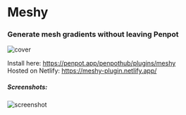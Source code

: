 # Meshy


### Generate mesh gradients without leaving Penpot

![cover](https://github.com/user-attachments/assets/d1304873-8b65-4b05-babf-8cbf5abfff11)

Install here: https://penpot.app/penpothub/plugins/meshy <br>
Hosted on Netlify: https://meshy-plugin.netlify.app/
<br>

##### Screenshots:
![screenshot](https://github.com/user-attachments/assets/795b8f18-45e7-4d6a-b8cd-08c0111c044e)
